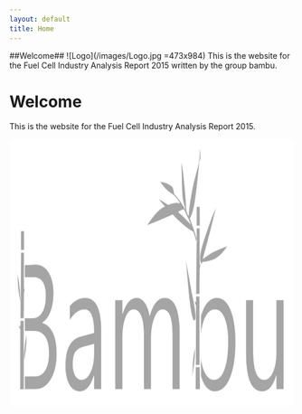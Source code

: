 ```yaml
---
layout: default
title: Home
---
```

##Welcome##
![Logo](/images/Logo.jpg =473x984)
This is the website for the Fuel Cell Industry Analysis Report 2015 written by the group bambu.



<div class="page">
  <h1 class="page-title">Welcome</h1>
  <p class="lead">This is the website for the Fuel Cell Industry Analysis Report 2015.</p>
  <img src="/images/Logo.jpg" alt="logo" height="473" width="984">
  
</div>
